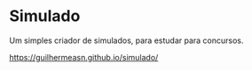 # Simulado

Um simples criador de simulados, para estudar para concursos.

https://guilhermeasn.github.io/simulado/